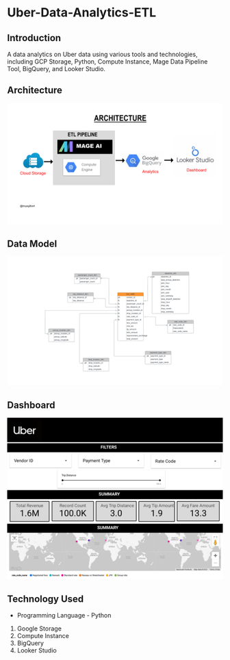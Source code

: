 # Uber-Data-Analytics-ETL

## Introduction 

A data analytics on Uber data using various tools and technologies, including GCP Storage, Python, Compute Instance, Mage Data Pipeline Tool, BigQuery, and Looker Studio.


## Architecture 
<img src="architecture.png">

## Data Model
<img src="datamodel.jpeg">

## Dashboard
<img src="dashboard.jpg">

## Technology Used
- Programming Language - Python

1. Google Storage
2. Compute Instance 
3. BigQuery
4. Looker Studio